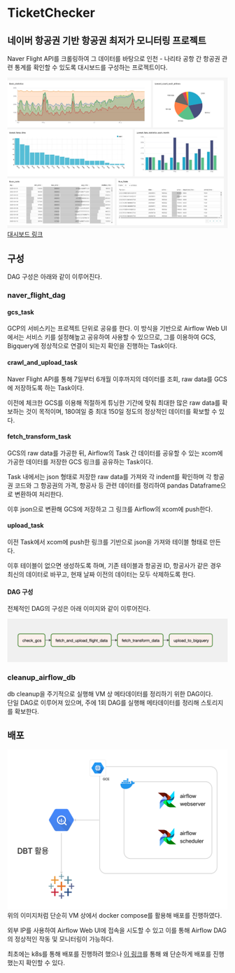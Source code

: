 # TicketChecker
## 네이버 항공권 기반 항공권 최저가 모니터링 프로젝트
Naver Flight API를 크롤링하여 그 데이터를 바탕으로 인천 - 나리타 공항 간 항공권 관련 통계를 확인할 수 있도록 대시보드를 구성하는 프로젝트이다.

![대시보드 결과](img/dashboard.png)
[대시보드 링크](https://bit.ly/supersets1)

## 구성
DAG 구성은 아래와 같이 이루어진다.
### naver_flight_dag
#### gcs_task
GCP의 서비스키는 프로젝트 단위로 공유를 한다.
이 방식을 기반으로 Airflow Web UI에서는 서비스 키를 설정해높고 공유하여 사용할 수 있으므로, 그를 이용하여 GCS, Bigquery에 정상적으로 연결이 되는지 확인을 진행하는 Task이다.

#### crawl_and_upload_task
Naver Flight API를 통해 7일부터 6개월 이후까지의 데이터를 조회, raw data를 GCS에 저장하도록 하는 Task이다.

이전에 체크한 GCS를 이용해 적절하게 튜닝한 기간에 맞춰 최대한 많은 raw data를 확보하는 것이 목적이며, 180여일 중 최대 150일 정도의 정상적인 데이터를 확보할 수 있다.

#### fetch_transform_task
GCS의 raw data를 가공한 뒤, Airflow의 Task 간 데이터를 공유할 수 있는 xcom에 가공한 데이터를 저장한 GCS 링크를 공유하는 Task이다.

Task 내에서는 json 형태로 저장한 raw data를 가져와 각 indent를 확인하며 각 항공권 코드와 그 항공권의 가격, 항공사 등 관련 데이터를 정리하여 pandas Dataframe으로 변환하여 처리한다.

이후 json으로 변환해 GCS에 저장하고 그 링크를 Airflow의 xcom에 push한다.

#### upload_task
이전 Task에서 xcom에 push한 링크를 기반으로 json을 가져와 테이블 형태로 만든다.

이후 테이블이 없으면 생성하도록 하며, 기존 테이블과 항공권 ID, 항공사가 같은 경우 최신의 데이터로 바꾸고, 현재 날짜 이전의 데이터는 모두 삭제하도록 한다.

#### DAG 구성
전체적인 DAG의 구성은 아래 이미지와 같이 이루어진다.

![dag](img/Dag1.png)

### cleanup_airflow_db
db cleanup을 주기적으로 실행해 VM 상 메타데이터를 정리하기 위한 DAG이다.  
단일 DAG로 이루어져 있으며, 주에 1회 DAG를 실행해 메타데이터를 정리해 스토리지를 확보한다.

## 배포
![](img/image.png)
위의 이미지처럼 단순히 VM 상에서 docker compose를 활용해 배포를 진행하였다.

외부 IP를 사용하여 Airflow Web UI에 접속을 시도할 수 있고 이를 통해 Airflow DAG의 정상적인 작동 및 모니터링이 가능하다.

최초에는 k8s를 통해 배포를 진행하려 했으나 [이 링크](https://velog.io/@toho09/TicketChecker-2.-%EB%B0%B0%ED%8F%AC%ED%99%98%EA%B2%BD-%EA%B5%AC%EC%84%B1-%EB%B0%8F-%EA%B5%AC%ED%98%84-%EC%A4%80%EB%B9%84)를 통해 왜 단순하게 배포를 진행했는지 확인할 수 있다.
